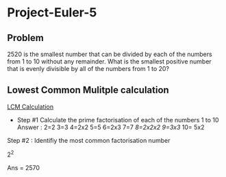 # Project-Euler-5 

## Problem  
2520 is the smallest number that can be divided by each of the numbers from 1 to 10 without any remainder.
What is the smallest positive number that is evenly divisible by all of the numbers from 1 to 20?



## Lowest Common Mulitple calculation
[LCM Calculation](https://www.math.toronto.edu/mathnet/questionCorner/lcm.html)  
* Step #1 Calculate the prime factorisation of each of the numbers 1 to 10 
Answer : 2=2 3=3 4=2x2 5=5 6=2x3 7=7 *8=2x2x2* *9=3x3* 10= 5x2 

Step #2 : Identifiy the most common factorisation number 

$2^{2}$

Ans = 2570
